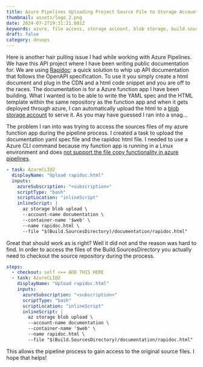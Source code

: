 ```yaml
---
title: Azure Pipelines Uploading Project Source File to Storage Account
thumbnail: assets/logo_2.png
date: 2024-07-2T19:31:21.081Z
keywords: azure, file access, storage account, blob storage, build.sourcedirectory
draft: false
category: devops
---
```


Here is another hair pulling issue I had while working with Azure Pipelines. We have this API project where I have been writing public documentation for. We are using [Rapidoc](https://rapidocweb.com/): a quick solution to whip up API documentation that follows the OpenAPI specification. To use it you simply create a html document and plug in the CDN and a html code snippet and you are off to the races. The documentation is for a Azure function app I have been building. What I wanted is to be able to write the YAML spec and the HTML template within the same repository as the function app and when it gets deployed through azure, I can automatically upload the html to a [blob storage account](https://azure.microsoft.com/en-us/products/storage/blobs) to serve it. As you may have guessed I ran into a snag...

The problem I ran into was trying to access the sources files of my azure function app during the pipeline process. I created a task to upload the documentation yaml spec file and the rapidoc html file. I needed to use a Azure CLI command because my function app is running in a Linux environment and does [not support the file copy functionality in azure pipelines](https://zimmergren.net/azure-devops-vsts-current-operating-system-not-capable-of-running-this-task-linux/).

```yaml
- task: AzureCLI@2
  displayName: "Upload rapidoc.html"
  inputs:
    azureSubscription: "<subscription>"
    scriptType: "bash"
    scriptLocation: "inlineScript"
    inlineScript: |
      az storage blob upload \
      --account-name documentation \
      --container-name '$web' \
      --name rapidoc.html \
      --file "$(Build.SourcesDirectory)/documentation/rapidoc.html"
```

Great that should work as is right? Well it did not and the reason was hard to find. In order to access the files of the Build.SourcesDirectory you actually need to checkout the source repository during the process.

```yaml
steps:
  - checkout: self <== ADD THIS HERE
  - task: AzureCLI@2
    displayName: "Upload rapidoc.html"
    inputs:
      azureSubscription: "<subscription>"
      scriptType: "bash"
      scriptLocation: "inlineScript"
      inlineScript: |
        az storage blob upload \
        --account-name documentation \
        --container-name '$web' \
        --name rapidoc.html \
        --file "$(Build.SourcesDirectory)/documentation/rapidoc.html"
```

This allows the pipeline process to gain access to the original source files. I hope that helps!
